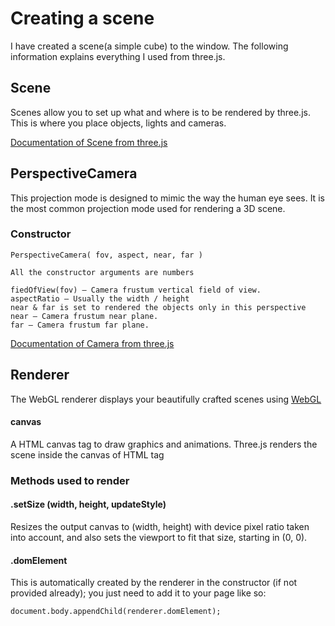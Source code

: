 # Creating a scene

I have created a scene(a simple cube) to the window. The following information explains everything I used from three.js.

## Scene

Scenes allow you to set up what and where is to be rendered by three.js. This is where you place objects, lights and cameras.

[Documentation of Scene from three.js](https://threejs.org/docs/#api/scenes/Scene)

## PerspectiveCamera

This projection mode is designed to mimic the way the human eye sees. It is the most common projection mode used for rendering a 3D scene.

### Constructor

```
PerspectiveCamera( fov, aspect, near, far )

All the constructor arguments are numbers

fiedOfView(fov) — Camera frustum vertical field of view.
aspectRatio — Usually the width / height
near & far is set to rendered the objects only in this perspective
near — Camera frustum near plane.
far — Camera frustum far plane.

```
[Documentation of Camera from three.js](https://threejs.org/docs/#api/cameras/PerspectiveCamera)

## Renderer

The WebGL renderer displays your beautifully crafted scenes using [WebGL](https://en.wikipedia.org/wiki/WebGL)

#### canvas

A HTML canvas tag to draw graphics and animations. Three.js renders the scene inside the canvas of HTML tag

### Methods used to render

#### .setSize (width, height, updateStyle)

Resizes the output canvas to (width, height) with device pixel ratio taken into account, and also sets the viewport to fit that size, starting in (0, 0).

#### .domElement

This is automatically created by the renderer in the constructor (if not provided already); you just need to add it to your page like so:

```
document.body.appendChild(renderer.domElement);
```